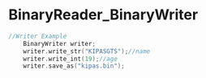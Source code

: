 # BinaryReader_BinaryWriter

```c
//Writer Example
    BinaryWriter writer;
    writer.write_str("KIPASGTS");//name
    writer.write_int(19);//age
    writer.save_as("kipas.bin");
```
